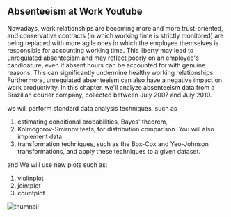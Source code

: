 ## Absenteeism at Work Youtube 
Nowadays, work relationships are becoming more and more trust-oriented, and 
conservative contracts (in which working time is strictly monitored) are being replaced 
with more agile ones in which the employee themselves is responsible for accounting 
working time. This liberty may lead to unregulated absenteeism and may reflect 
poorly on an employee's candidature, even if absent hours can be accounted for with 
genuine reasons. This can significantly undermine healthy working relationships. 
Furthermore, unregulated absenteeism can also have a negative impact on 
work productivity.
In this chapter, we'll analyze absenteeism data from a Brazilian courier company, 
collected between July 2007 and July 2010. 

 we will perform standard data analysis techniques, such as 
 1. estimating  conditional probabilities, Bayes' theorem,
 2. Kolmogorov-Smirnov tests, for distribution comparison. You will also implement data
 3.  transformation techniques, such as the Box-Cox and Yeo-Johnson transformations, and apply these techniques to a given dataset.

and We will use new plots such as:
1. violinplot
2. jointplot
3. countplot

![thumnail](https://github.com/Galal-pic/The-Data-Analysis-Workshop/assets/70837846/b34d9983-1795-46d8-94c8-bef953d56244)
